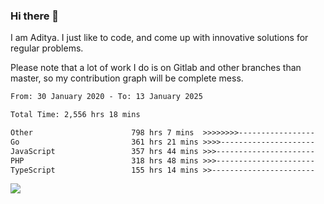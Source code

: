 ### Hi there 👋

I am Aditya. I just like to code, and come up with innovative solutions for regular problems.

Please note that a lot of work I do is on Gitlab and other branches than master, so my contribution graph will be complete mess.

<!--START_SECTION:waka-->

```txt
From: 30 January 2020 - To: 13 January 2025

Total Time: 2,556 hrs 18 mins

Other                      798 hrs 7 mins  >>>>>>>>-----------------   31.22 %
Go                         361 hrs 21 mins >>>>---------------------   14.14 %
JavaScript                 357 hrs 44 mins >>>----------------------   13.99 %
PHP                        318 hrs 48 mins >>>----------------------   12.47 %
TypeScript                 155 hrs 14 mins >>-----------------------   06.07 %
```

<!--END_SECTION:waka-->

![](https://komarev.com/ghpvc/?username=BrainBuzzer)
